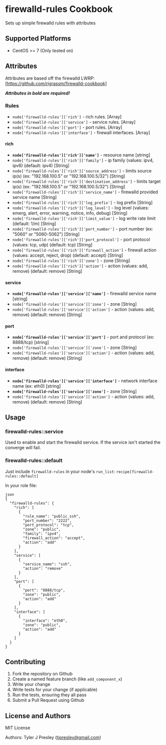 # firewalld-rules Cookbook

Sets up simple firewalld rules with attributes

## Supported Platforms

- CentOS >= 7 (Only tested on)

## Attributes

Attributes are based off the firewalld LWRP: [https://github.com/rigrassm/firewalld-cookbook]

**_Attributes in bold are required!_**

### Rules

- `node['firewalld-rules']['rich']` - rich rules. [Array]
- `node['firewalld-rules']['service']` - service rules. [Array]
- `node['firewalld-rules']['port']` - port rules. [Array]
- `node['firewalld-rules']['interface']` - firewall interfaces. [Array]

#### rich

- **`node['firewalld-rules']['rich']['name']`** - resource name [string]
- `node['firewalld-rules']['rich']['family']` - ip family (values: ipv4, ipv6) (default: ipv4) [String]
- `node['firewalld-rules']['rich']['source_address']` - limits source ip(s) (ex: "192.168.100.5" or "192.168.100.5/32") [String]
- `node['firewalld-rules']['rich']['destination_address']` - limits target ip(s) (ex: "192.168.100.5" or "192.168.100.5/32") [String]
- `node['firewalld-rules']['rich']['service_name']` - firewalld provided service name [String]
- `node['firewalld-rules']['rich']['log_prefix']` - log prefix [String]
- `node['firewalld-rules']['rich']['log_level']` - log level (values: emerg, alert, error, warning, notice, info, debug) [String]
- `node['firewalld-rules']['rich']['limit_value']` - log write rate limit (default: 1/m) [String]
- `node['firewalld-rules']['rich']['port_number']` - port number (ex: "5060" or "5060-5062") [String]
- `node['firewalld-rules']['rich']['port_protocol']` - port protocol (values: tcp, udp) (default: tcp) [String]
- `node['firewalld-rules']['rich']['firewall_action']` - firewall action (values: accept, reject, drop) (default: accept) [String]
- `node['firewalld-rules']['rich']['zone']` - zone [String]
- `node['firewalld-rules']['rich']['action']` - action (values: add, remove) (default: remove) [String]

#### service

- **`node['firewalld-rules']['service']['name']`** - firewalld service name [string]
- `node['firewalld-rules']['service']['zone']` - zone [String]
- `node['firewalld-rules']['service']['action']` - action (values: add, remove) (default: remove) [String]

#### port

- **`node['firewalld-rules']['service']['port']`** - port and protocol (ex: 8888/tcp) [string]
- `node['firewalld-rules']['service']['zone']` - zone [String]
- `node['firewalld-rules']['service']['action']` - action (values: add, remove) (default: remove) [String]

#### interface

- **`node['firewalld-rules']['service']['interface']`** - network interface name (ex: eth0) [string]
- **`node['firewalld-rules']['service']['zone']`** - zone [String]
- `node['firewalld-rules']['service']['action']` - action (values: add, remove) (default: remove) [String]

## Usage

### firewalld-rules::service

Used to enable and start the firewalld service. If the service isn't started the converge will fail.

### firewalld-rules::default

Just include `firewalld-rules` in your node's `run_list`: `recipe[firewalld-rules::default]`

In your role file:
```
json
{
  "firewalld-rules": {
    "rich": [
      {
        "rule_name": "public_ssh",
        "port_number": "2222",
        "port_protocol": "tcp",
        "zone": "public",
        "family": "ipv4",
        "firewall_action": "accept",
        "action": "add"
      }
    ],
    "service": [
      {
        "service_name": "ssh",
        "action": "remove"
      }
    ],
    "port": [
      {
        "port": "8888/tcp",
        "zone": "public",
        "action": "add"
      }
    ],
    "interface": [
      {
        "interface": "eth0",
        "zone": "public",
        "action": "add"
      }
    ]
  }
}
```

## Contributing

1. Fork the repository on Github<br>
2. Create a named feature branch (like `add_component_x`)<br>
3. Write your change<br>
4. Write tests for your change (if applicable)<br>
5. Run the tests, ensuring they all pass<br>
6. Submit a Pull Request using Github

## License and Authors

MIT License

Authors: Tyler J Presley (tjpresley@gmail.com)
